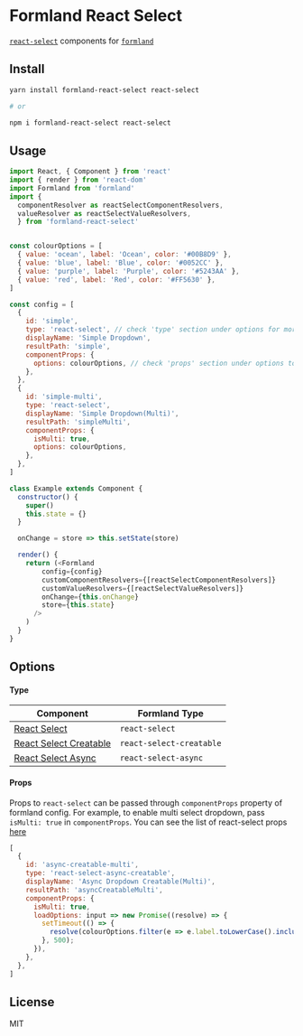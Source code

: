 # Formland React Select
[`react-select`](https://react-select.com/home) components for [`formland`](https://github.com/indix/formland)

## Install
```bash
yarn install formland-react-select react-select

# or

npm i formland-react-select react-select
```

## Usage
``` javascript
import React, { Component } from 'react'
import { render } from 'react-dom'
import Formland from 'formland'
import {
  componentResolver as reactSelectComponentResolvers,
  valueResolver as reactSelectValueResolvers,
  } from 'formland-react-select'


const colourOptions = [
  { value: 'ocean', label: 'Ocean', color: '#00B8D9' },
  { value: 'blue', label: 'Blue', color: '#0052CC' },
  { value: 'purple', label: 'Purple', color: '#5243AA' },
  { value: 'red', label: 'Red', color: '#FF5630' },
]

const config = [
  {
    id: 'simple',
    type: 'react-select', // check 'type' section under options for more possible values
    displayName: 'Simple Dropdown',
    resultPath: 'simple',
    componentProps: {
      options: colourOptions, // check 'props' section under options to understand how to pass custom values
    },
  },
  {
    id: 'simple-multi',
    type: 'react-select',
    displayName: 'Simple Dropdown(Multi)',
    resultPath: 'simpleMulti',
    componentProps: {
      isMulti: true,
      options: colourOptions,
    },
  },
]

class Example extends Component {
  constructor() {
    super()
    this.state = {}
  }

  onChange = store => this.setState(store)

  render() {
    return (<Formland
        config={config}
        customComponentResolvers={[reactSelectComponentResolvers]}
        customValueResolvers={[reactSelectValueResolvers]}
        onChange={this.onChange}
        store={this.state}
      />
    )
  }
}
```


## Options

#### Type
| Component | Formland Type|
|-----------|--------------|
|[React Select](https://react-select.com/home#welcome)| `react-select`|
|[React Select Creatable](https://react-select.com/creatable)| `react-select-creatable`|
|[React Select Async](https://react-select.com/async)| `react-select-async`|

#### Props

Props to `react-select` can be passed through `componentProps` property of formland config. For example, to enable multi select dropdown, pass `isMulti: true` in `componentProps`. You can see the list of react-select props [here](https://react-select.com/props)
```javascript
[
  {
    id: 'async-creatable-multi',
    type: 'react-select-async-creatable',
    displayName: 'Async Dropdown Creatable(Multi)',
    resultPath: 'asyncCreatableMulti',
    componentProps: {
      isMulti: true,
      loadOptions: input => new Promise((resolve) => {
        setTimeout(() => {
          resolve(colourOptions.filter(e => e.label.toLowerCase().includes(input)));
        }, 500);
      }),
    },
  },
]
```

## License
MIT

